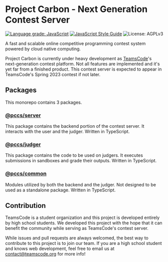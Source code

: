 # Project Carbon - Next Generation Contest Server

[![Language grade: JavaScript](https://img.shields.io/lgtm/grade/javascript/g/chenhongqiao/project-carbon.svg?logo=lgtm&logoWidth=18)](https://lgtm.com/projects/g/chenhongqiao/project-carbon/context:javascript)
[![JavaScript Style Guide](https://img.shields.io/badge/code_style-standard-brightgreen.svg)](https://standardjs.com)
![License: AGPLv3](https://img.shields.io/npm/l/@pccs/server)

A fast and scalable online competitive programming contest system powered by cloud native computing. 

Project Carbon is currently under heavy development as [TeamsCode](https://www.teamscode.org)'s next-generation contest platform. Not all features are implemented and it's yet far from a finished product. This contest server is expected to appear in TeamsCode's Spring 2023 contest if not later.

## Packages

This monorepo contains 3 packages.

### [@pccs/server](https://www.npmjs.com/package/@pccs/server)

This package contains the backend portion of the contest server. It interacts with the user and the judger. Written in TypeScript.

### [@pccs/judger](https://www.npmjs.com/package/@pccs/judger)

This package contains the code to be used on judgers. It executes submissions in sandboxes and grade their outputs. Written in TypeScript.

### [@pccs/common](https://www.npmjs.com/package/@pccs/common)

Modules utilized by both the backend and the judger. Not designed to be used as a standalone package. Written in TypeScript.

## Contribution

TeamsCode is a student organization and this project is developed entirely by high school students. We developed this project with the hope that it can benefit the community while serving as TeamsCode's contest server.

While issues and pull requests are always welcomed, the best way to contribute to this project is to join our team. If you are a high school student and knows web development, feel free to email us at contact@teamscode.org for more info!
